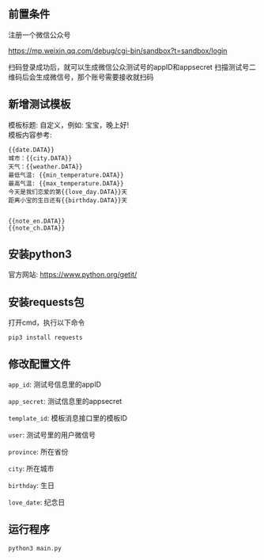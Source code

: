 
## 前置条件
注册一个微信公众号

https://mp.weixin.qq.com/debug/cgi-bin/sandbox?t=sandbox/login 

扫码登录成功后，就可以生成微信公众测试号的appID和appsecret
扫描测试号二维码后会生成微信号，那个账号需要接收就扫码

## 新增测试模板
模板标题: 自定义，例如: 宝宝，晚上好!  
模板内容参考:  
```
{{date.DATA}}  
城市：{{city.DATA}}  
天气：{{weather.DATA}}  
最低气温: {{min_temperature.DATA}}  
最高气温: {{max_temperature.DATA}}  
今天是我们恋爱的第{{love_day.DATA}}天  
距离小宝的生日还有{{birthday.DATA}}天  


{{note_en.DATA}}  
{{note_ch.DATA}}
```
## 安装python3 
官方网站: https://www.python.org/getit/

## 安装requests包
打开cmd，执行以下命令
```commandline
pip3 install requests
```

## 修改配置文件
`app_id`: 测试号信息里的appID 

`app_secret`: 测试信息里的appsecret

`template_id`: 模板消息接口里的模板ID

`user`: 测试号里的用户微信号

`province`: 所在省份

`city`: 所在城市

`birthday`: 生日

`love_date`: 纪念日

## 运行程序
```commandline
python3 main.py
```
